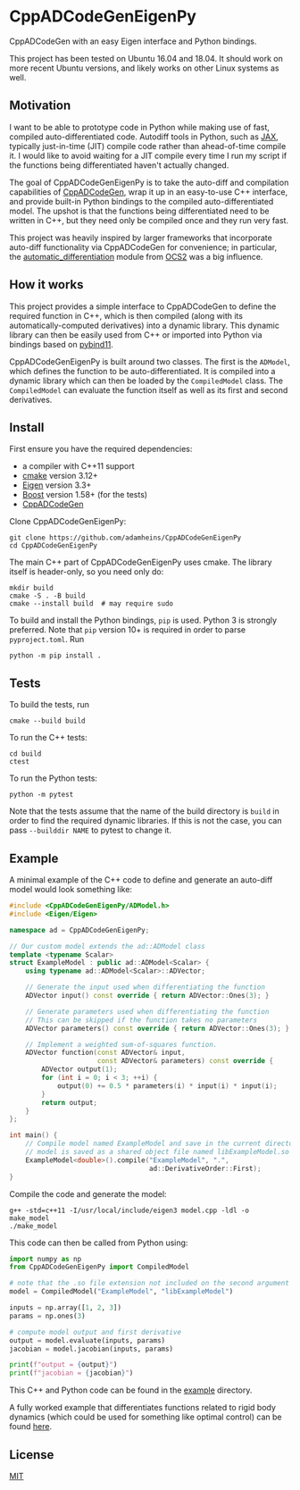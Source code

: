 # CppADCodeGenEigenPy

CppADCodeGen with an easy Eigen interface and Python bindings.

This project has been tested on Ubuntu 16.04 and 18.04. It should work on more
recent Ubuntu versions, and likely works on other Linux systems as well.

## Motivation

I want to be able to prototype code in Python while making use of fast,
compiled auto-differentiated code. Autodiff tools in Python, such as
[JAX](https://github.com/google/jax), typically just-in-time (JIT) compile
code rather than ahead-of-time compile it. I would like to avoid waiting for
a JIT compile every time I run my script if the functions being differentiated
haven't actually changed.

The goal of CppADCodeGenEigenPy is to take the auto-diff and compilation
capabilities of [CppADCodeGen](https://github.com/joaoleal/CppADCodeGen), wrap
it up in an easy-to-use C++ interface, and provide built-in Python bindings to
the compiled auto-differentiated model. The upshot is that the functions being
differentiated need to be written in C++, but they need only be compiled once
and they run very fast.

This project was heavily inspired by larger frameworks that incorporate
auto-diff functionality via CppADCodeGen for convenience; in particular, the
[automatic_differentiation](https://github.com/leggedrobotics/ocs2/tree/main/ocs2_core/include/ocs2_core/automatic_differentiation)
module from [OCS2](https://github.com/leggedrobotics/ocs2) was a big influence.

## How it works

This project provides a simple interface to CppADCodeGen to define the required
function in C++, which is then compiled (along with its automatically-computed
derivatives) into a dynamic library. This dynamic library can then be easily used
from C++ or imported into Python via bindings based on
[pybind11](https://github.com/pybind/pybind11).

CppADCodeGenEigenPy is built around two classes. The first is the `ADModel`,
which defines the function to be auto-differentiated. It is compiled into a
dynamic library which can then be loaded by the `CompiledModel` class. The
`CompiledModel` can evaluate the function itself as well as its first and
second derivatives.

## Install

First ensure you have the required dependencies:
* a compiler with C++11 support
* [cmake](https://cmake.org/) version 3.12+
* [Eigen](https://eigen.tuxfamily.org/) version 3.3+
* [Boost](https://www.boost.org/) version 1.58+ (for the tests)
* [CppADCodeGen](https://github.com/joaoleal/CppADCodeGen)

Clone CppADCodeGenEigenPy:
```
git clone https://github.com/adamheins/CppADCodeGenEigenPy
cd CppADCodeGenEigenPy
```

The main C++ part of CppADCodeGenEigenPy uses cmake. The library itself is
header-only, so you need only do:
```
mkdir build
cmake -S . -B build
cmake --install build  # may require sudo
```

To build and install the Python bindings, `pip` is used. Python 3 is strongly
preferred. Note that `pip` version 10+ is required in order to parse
`pyproject.toml`. Run
```
python -m pip install .
```

## Tests

To build the tests, run
```
cmake --build build
```

To run the C++ tests:
```
cd build
ctest
```

To run the Python tests:
```
python -m pytest
```
Note that the tests assume that the name of the build directory is `build` in
order to find the required dynamic libraries. If this is not the case, you can
pass `--builddir NAME` to pytest to change it.


## Example

A minimal example of the C++ code to define and generate an auto-diff model
would look something like:
```c++
#include <CppADCodeGenEigenPy/ADModel.h>
#include <Eigen/Eigen>

namespace ad = CppADCodeGenEigenPy;

// Our custom model extends the ad::ADModel class
template <typename Scalar>
struct ExampleModel : public ad::ADModel<Scalar> {
    using typename ad::ADModel<Scalar>::ADVector;

    // Generate the input used when differentiating the function
    ADVector input() const override { return ADVector::Ones(3); }

    // Generate parameters used when differentiating the function
    // This can be skipped if the function takes no parameters
    ADVector parameters() const override { return ADVector::Ones(3); }

    // Implement a weighted sum-of-squares function.
    ADVector function(const ADVector& input,
                      const ADVector& parameters) const override {
        ADVector output(1);
        for (int i = 0; i < 3; ++i) {
            output(0) += 0.5 * parameters(i) * input(i) * input(i);
        }
        return output;
    }
};

int main() {
    // Compile model named ExampleModel and save in the current directory; the
    // model is saved as a shared object file named libExampleModel.so
    ExampleModel<double>().compile("ExampleModel", ".",
                                   ad::DerivativeOrder::First);
}
```

Compile the code and generate the model:
```
g++ -std=c++11 -I/usr/local/include/eigen3 model.cpp -ldl -o make_model
./make_model
```

This code can then be called from Python using:
```python
import numpy as np
from CppADCodeGenEigenPy import CompiledModel

# note that the .so file extension not included on the second argument
model = CompiledModel("ExampleModel", "libExampleModel")

inputs = np.array([1, 2, 3])
params = np.ones(3)

# compute model output and first derivative
output = model.evaluate(inputs, params)
jacobian = model.jacobian(inputs, params)

print(f"output = {output}")
print(f"jacobian = {jacobian}")
```
This C++ and Python code can be found in the
[example](https://github.com/adamheins/CppADCodeGenEigenPy/tree/main/example)
directory.

A fully worked example that differentiates functions related to rigid body
dynamics (which could be used for something like optimal control) can be found
[here](https://github.com/adamheins/CppADCodeGenEigenPy-dynamics-example).

## License

[MIT](https://github.com/adamheins/CppADCodeGenEigenPy/blob/main/LICENSE)
